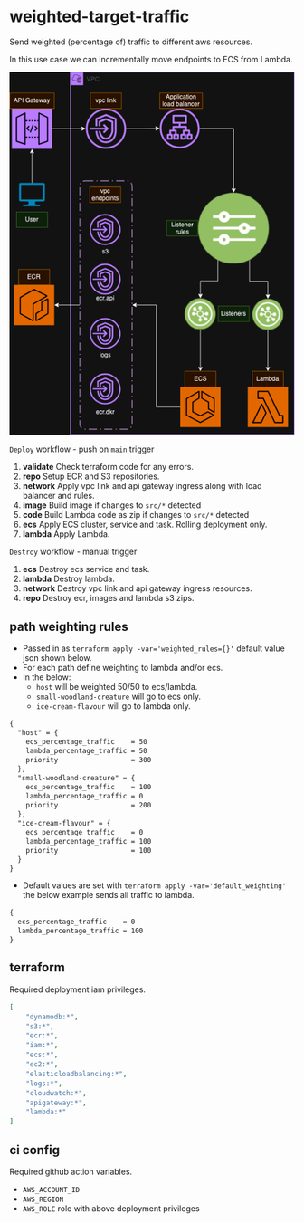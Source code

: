 # weighted-target-traffic

Send weighted (percentage of) traffic to different aws resources. 

In this use case we can incrementally move endpoints to ECS from Lambda.

![Infrastructure](docs/infra.drawio.png)

`Deploy` workflow - push on `main` trigger

1. **validate** Check terraform code for any errors.
2. **repo** Setup ECR and S3 repositories.
3. **network** Apply vpc link and api gateway ingress along with load balancer and rules.
4. **image** Build image if changes to `src/*` detected
5. **code** Build Lambda code as zip if changes to `src/*` detected
6. **ecs** Apply ECS cluster, service and task. Rolling deployment only.
7. **lambda** Apply Lambda.


`Destroy` workflow - manual trigger

1. **ecs** Destroy ecs service and task.
2. **lambda** Destroy lambda.
3. **network** Destroy vpc link and api gateway ingress resources.
4. **repo** Destroy ecr, images and lambda s3 zips.

## path weighting rules

- Passed in as `terraform apply -var='weighted_rules={}'` default value json shown below.
- For each path define weighting to lambda and/or ecs.
- In the below:
  - `host` will be weighted 50/50 to ecs/lambda.
  - `small-woodland-creature` will go to ecs only.
  - `ice-cream-flavour` will go to lambda only.

```hcl
{
  "host" = {
    ecs_percentage_traffic    = 50
    lambda_percentage_traffic = 50
    priority                  = 300
  },
  "small-woodland-creature" = {
    ecs_percentage_traffic    = 100
    lambda_percentage_traffic = 0
    priority                  = 200
  },
  "ice-cream-flavour" = {
    ecs_percentage_traffic    = 0
    lambda_percentage_traffic = 100
    priority                  = 100
  }
}
```

- Default values are set with `terraform apply -var='default_weighting'` the below example sends all traffic to lambda.

```hcl
{
  ecs_percentage_traffic    = 0
  lambda_percentage_traffic = 100
}
```

## terraform

Required deployment iam privileges.

```json
[
    "dynamodb:*", 
    "s3:*", 
    "ecr:*", 
    "iam:*", 
    "ecs:*", 
    "ec2:*", 
    "elasticloadbalancing:*", 
    "logs:*", 
    "cloudwatch:*", 
    "apigateway:*", 
    "lambda:*"
]
```

## ci config

Required github action variables.
- `AWS_ACCOUNT_ID`
- `AWS_REGION`
- `AWS_ROLE` role with above deployment privileges
